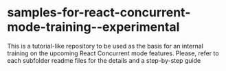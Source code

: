 # samples-for-react-concurrent-mode-training--experimental

This is a tutorial-like repository to be used as the basis for an internal training on the upcoming React Concurrent mode features. Please, refer to each subfolder readme files for the details and a step-by-step guide
